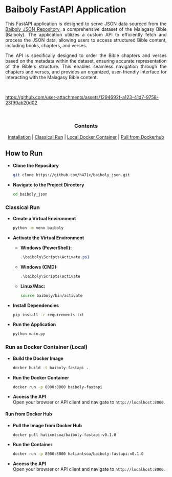 # Baiboly FastAPI Application

<div style="text-align: justify;">

This FastAPI application is designed to serve JSON data sourced from the [Baiboly JSON Repository](https://github.com/RaveloMevaSoavina/baiboly-json.git), a comprehensive dataset of the Malagasy Bible (Baiboly). The application utilizes a custom API to efficiently fetch and process the JSON data, allowing users to access structured Bible content, including books, chapters, and verses.

The API is specifically designed to order the Bible chapters and verses based on the metadata within the dataset, ensuring accurate representation of the Bible's structure. This enables seamless navigation through the chapters and verses, and provides an organized, user-friendly interface for interacting with the Malagasy Bible content.

</div>

<br>

https://github.com/user-attachments/assets/1294692f-a123-41d7-9758-23f90ab20d02

<br>

<div align="center">

### Contents

[Installation](#how-to-run) |
[Classical Run](#classical-run) |
[Local Docker Container](#run-as-docker-container-local) |
[Pull from Dockerhub](#run-from-docker-hub)

</div>

## How to Run  

- **Clone the Repository**  
   ```bash
   git clone https://github.com/h471x/baiboly_json.git
   ```

- **Navigate to the Project Directory**  
   ```bash
   cd baiboly_json
   ```

### **Classical Run**

- **Create a Virtual Environment**  
   ```bash
   python -m venv baiboly
   ```

- **Activate the Virtual Environment**  
   - **Windows (PowerShell):**  
     ```powershell
     .\baiboly\Scripts\Activate.ps1
     ```  
   - **Windows (CMD):**  
     ```cmd
     .\baiboly\Scripts\activate
     ```  
   - **Linux/Mac:**  
     ```bash
     source baiboly/bin/activate
     ```

- **Install Dependencies**  
   ```bash
   pip install -r requirements.txt
   ```

- **Run the Application**  
   ```bash
   python main.py
   ```

### **Run as Docker Container (Local)**

- **Build the Docker Image**  
   ```bash
   docker build -t baiboly-fastapi .
   ```

- **Run the Docker Container**  
   ```bash
   docker run -p 8000:8000 baiboly-fastapi
   ```

- **Access the API**  
   Open your browser or API client and navigate to `http://localhost:8000`.

#### **Run from Docker Hub**
- **Pull the Image from Docker Hub**  
   ```bash
   docker pull hatixntsoa/baiboly-fastapi:v0.1.0
   ```

- **Run the Container**  
   ```bash
   docker run -p 8000:8000 hatixntsoa/baiboly-fastapi:v0.1.0
   ```

- **Access the API**  
   Open your browser or API client and navigate to `http://localhost:8000`.